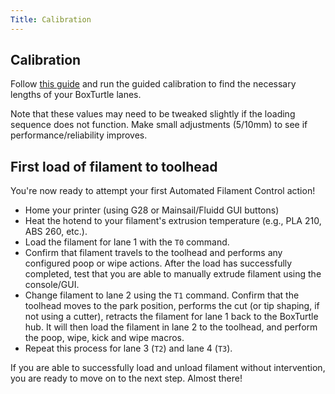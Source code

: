 ```yaml
---
Title: Calibration
---
```

## Calibration

Follow [this guide](../../installation/calibration.md) and run the guided calibration to find the necessary lengths of your BoxTurtle lanes.

Note that these values may need to be tweaked slightly if the loading sequence does not function. Make small
adjustments (5/10mm) to see if performance/reliability improves.

## First load of filament to toolhead

You're now ready to attempt your first Automated Filament Control action!

- Home your printer (using G28 or Mainsail/Fluidd GUI buttons)
- Heat the hotend to your filament's extrusion temperature (e.g., PLA 210, ABS 260, etc.).
- Load the filament for lane 1 with the `T0` command.
- Confirm that filament travels to the toolhead and performs any configured poop or wipe actions. After the load has
  successfully completed, test that you are able to manually extrude filament using the console/GUI.
- Change filament to lane 2 using the `T1` command. Confirm that the toolhead moves to the park position, performs the
  cut (or tip shaping, if not using a cutter), retracts the filament for lane 1 back to the BoxTurtle hub. It will then
  load the filament in lane 2 to the toolhead, and perform the poop, wipe, kick and wipe macros.
- Repeat this process for lane 3 (`T2`) and lane 4 (`T3`).

If you are able to successfully load and unload filament without intervention, you are ready to move on to the next
step. Almost there!